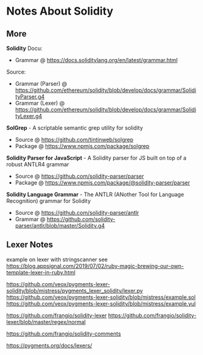 # Notes About Solidity




## More

**Solidity**
Docu:
- Grammar @ <https://docs.soliditylang.org/en/latest/grammar.html>

Source:
- Grammar (Parser) @ <https://github.com/ethereum/solidity/blob/develop/docs/grammar/SolidityParser.g4>
- Grammar (Lexer) @ <https://github.com/ethereum/solidity/blob/develop/docs/grammar/SolidityLexer.g4>




**SolGrep** - A scriptable semantic grep utility for solidity
- Source @ <https://github.com/tintinweb/solgrep>
- Package @ <https://www.npmjs.com/package/solgrep>


**Solidity Parser for JavaScript** - A Solidity parser for JS built on top of a robust ANTLR4 grammar
- Source @ <https://github.com/solidity-parser/parser>
- Package @ <https://www.npmjs.com/package/@solidity-parser/parser>



**Solidity Language Grammar** -
The ANTLR (ANother Tool for Language Recognition) grammar for Solidity
- Source @ <https://github.com/solidity-parser/antlr>
- Grammar @ <https://github.com/solidity-parser/antlr/blob/master/Solidity.g4>



## Lexer Notes

 example on lexer  with stringscanner
   see <https://blog.appsignal.com/2019/07/02/ruby-magic-brewing-our-own-template-lexer-in-ruby.html>



https://github.com/veox/pygments-lexer-solidity/blob/mistress/pygments_lexer_solidity/lexer.py
https://github.com/veox/pygments-lexer-solidity/blob/mistress/example.sol
https://github.com/veox/pygments-lexer-solidity/blob/mistress/example.yul


https://github.com/frangio/solidity-lexer
https://github.com/frangio/solidity-lexer/blob/master/regex/normal

https://github.com/frangio/solidity-comments

https://pygments.org/docs/lexers/




